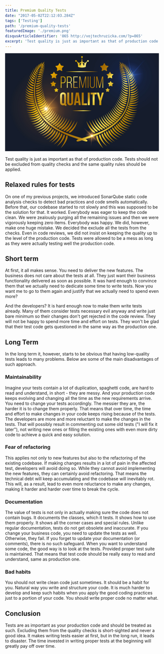 ```yaml
---
title: Premium Quality Tests
date: "2017-05-02T22:12:03.284Z"
tags: ['Testing']
path: '/premium-quality-tests'
featuredImage: './premium.png'
disqusArticleIdentifier: '865 http://vojtechruzicka.com/?p=865'
excerpt: 'Test quality is just as important as that of production code. Tests should not be excluded from quality checks and the same quality rules should be applied.'
---
```

![premium quality tests](./premium.png)

Test quality is just as important as that of production code. Tests should not be excluded from quality checks and the same quality rules should be applied.

Relaxed rules for tests
-----------------------

On one of my previous projects, we introduced SonarQube static code analysis checks to detect bad practices and code smells automatically. Before that, our codebase started to rot slowly and this was supposed to be the solution for that. It worked. Everybody was eager to keep the code clean. We were zealously purging all the remaining issues and then we were vigorously keeping zero items. Everybody was happy. We did, however, make one huge mistake. We decided the exclude all the tests from the checks. Even in code reviews, we did not insist on keeping the quality up to the level of the production code. Tests were allowed to be a mess as long as they were actually testing well the production code.

Short term
----------

At first, it all makes sense. You need to deliver the new features. The business does not care about the tests at all. They just want their business functionality delivered as soon as possible. It was hard enough to convince them that we actually need to dedicate some time to write tests. Now you want me to go to them again and justify that we actually need to spend even more?

And the developers? It is hard enough now to make them write tests already. Many of them consider tests necessary evil anyway and write just bare minimum so their changes don\'t get rejected in the code review. They will not be happy to spend more time and effort on tests. They won\'t be glad that their test code gets questioned in the same way as the production one.

Long Term
---------

In the long term it, however, starts to be obvious that having low-quality tests leads to many problems. Below are some of the main disadvantages of such approach.

### Maintainability

Imagine your tests contain a lot of duplication, spaghetti code, are hard to read and understand, in short - they are messy. And your production code keeps evolving and changing all the time as the new requirements arrive. You need to change your tests accordingly. The messier they are, the harder it is to change them properly. That means that over time, the time and effort to make changes in your code keeps rising because of the tests. The developers are more and more reluctant to make the changes in the tests. That will possibly result in commenting out some old tests (\"I will fix it later\"), not writing new ones or filling the existing ones with even more dirty code to achieve a quick and easy solution.

### Fear of refactoring

This applies not only to new features but also to the refactoring of the existing codebase. If making changes results in a lot of pain in the affected test, developers will avoid doing so. While they cannot avoid implementing the new features, they can certainly avoid refactoring. That means the technical debt will keep accumulating and the codebase will inevitably rot. This will, as a result, lead to even more reluctance to make any changes, making it harder and harder over time to break the cycle.

### Documentation

The value of tests is not only in actually making sure the code does not contain bugs. It documents the classes, which it tests. It shows how to use them properly. It shows all the corner cases and special rules. Unlike regular documentation, tests do not get obsolete and inaccurate. If you change your business code, you need to update the tests as well. Otherwise, they fail. If you forget to update your documentation (or comments), there is no such safeguard. When you want to understand some code, the good way is to look at the tests. Provided proper test suite is maintained. That means that test code should be really easy to read and understand, same as production one.

### Bad habits

You should not write clean code just sometimes. It should be a habit for you. Natural way you write and structure your code. It is much harder to develop and keep such habits when you apply the good coding practices just to a portion of your code. You should write proper code no matter what.

Conclusion
----------

Tests are as important as your production code and should be treated as such. Excluding them from the quality checks is short-sighted and never a good idea. It makes writing tests easier at first, but in the long run, it leads to disaster. The time invested in writing proper tests at the beginning will greatly pay off over time.
